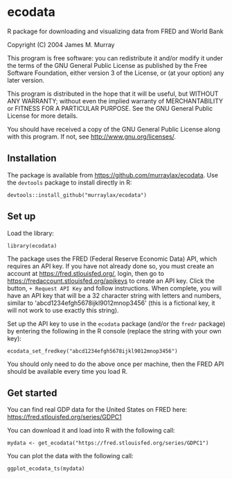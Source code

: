 # ecodata
R package for downloading and visualizing data from FRED and World Bank

Copyright (C) 2004 James M. Murray

This program is free software: you can redistribute it and/or modify
it under the terms of the GNU General Public License as published by
the Free Software Foundation, either version 3 of the License, or
(at your option) any later version.

This program is distributed in the hope that it will be useful,
but WITHOUT ANY WARRANTY; without even the implied warranty of
MERCHANTABILITY or FITNESS FOR A PARTICULAR PURPOSE.  See the
GNU General Public License for more details.

You should have received a copy of the GNU General Public License
along with this program.  If not, see <http://www.gnu.org/licenses/>.

## Installation

The package is available from https://github.com/murraylax/ecodata. Use the `devtools` package to install directly in R:

`devtools::install_github("murraylax/ecodata")`

## Set up

Load the library:

`library(ecodata)`

The package uses the FRED (Federal Reserve Economic Data) API, which requires an API key. If you have not already done so, you must create an account at https://fred.stlouisfed.org/, login, then go to https://fredaccount.stlouisfed.org/apikeys to create an API key. Click the button, `+ Request API Key` and follow instructions. When complete, you will have an API key that will be a 32 character string with letters and numbers, similar to 'abcd1234efgh5678ijkl9012mnop3456' (this is a fictional key, it will not work to use exactly this string).

Set up the API key to use in the `ecodata` package (and/or the `fredr` package) by entering the following in the R console (replace the string with your own key):

`ecodata_set_fredkey("abcd1234efgh5678ijkl9012mnop3456")`

You should only need to do the above once per machine, then the FRED API should be available every time you load R.

## Get started

You can find real GDP data for the United States on FRED here: https://fred.stlouisfed.org/series/GDPC1

You can download it and load into R with the following call:

`mydata <- get_ecodata("https://fred.stlouisfed.org/series/GDPC1")`

You can plot the data with the following call:

`ggplot_ecodata_ts(mydata)`

